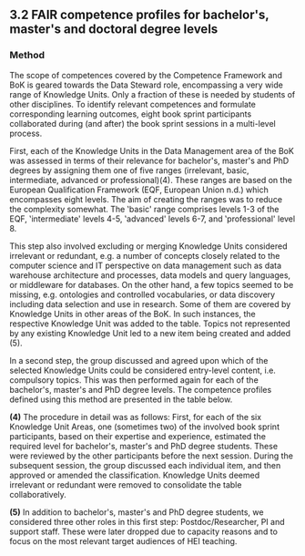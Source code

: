 ## 3.2 FAIR competence profiles for bachelor&#39;s, master&#39;s and doctoral degree levels

### Method

The scope of competences covered by the Competence Framework and BoK is geared towards the Data Steward role, encompassing a very wide range of Knowledge Units. Only a fraction of these is needed by students of other disciplines. To identify relevant competences and formulate corresponding learning outcomes, eight book sprint participants collaborated during (and after) the book sprint sessions in a multi-level process.

First, each of the Knowledge Units in the Data Management area of the BoK was assessed in terms of their relevance for bachelor&#39;s, master&#39;s and PhD degrees by assigning them one of five ranges (irrelevant, basic, intermediate, advanced or professional)(4). These ranges are based on the European Qualification Framework (EQF, European Union n.d.) which encompasses eight levels. The aim of creating the ranges was to reduce the complexity somewhat. The ‛basic&#39; range comprises levels 1-3 of the EQF, ‛intermediate&#39; levels 4-5, ‛advanced&#39; levels 6-7, and ‛professional&#39; level 8.

This step also involved excluding or merging Knowledge Units considered irrelevant or redundant, e.g. a number of concepts closely related to the computer science and IT perspective on data management such as data warehouse architecture and processes, data models and query languages, or middleware for databases. On the other hand, a few topics seemed to be missing, e.g. ontologies and controlled vocabularies, or data discovery including data selection and use in research. Some of them are covered by Knowledge Units in other areas of the BoK. In such instances, the respective Knowledge Unit was added to the table. Topics not represented by any existing Knowledge Unit led to a new item being created and added (5).

In a second step, the group discussed and agreed upon which of the selected Knowledge Units could be considered entry-level content, i.e. compulsory topics. This was then performed again for each of the bachelor&#39;s, master&#39;s and PhD degree levels. The competence profiles defined using this method are presented in the table below.

**(4)** The procedure in detail was as follows: First, for each of the six Knowledge Unit Areas, one (sometimes two) of the involved book sprint participants, based on their expertise and experience, estimated the required level for bachelor&#39;s, master&#39;s and PhD degree students. These were reviewed by the other participants before the next session. During the subsequent session, the group discussed each individual item, and then approved or amended the classification. Knowledge Units deemed irrelevant or redundant were removed to consolidate the table collaboratively.

**(5)** In addition to bachelor&#39;s, master&#39;s and PhD degree students, we considered three other roles in this first step: Postdoc/Researcher, PI and support staff. These were later dropped due to capacity reasons and to focus on the most relevant target audiences of HEI teaching.